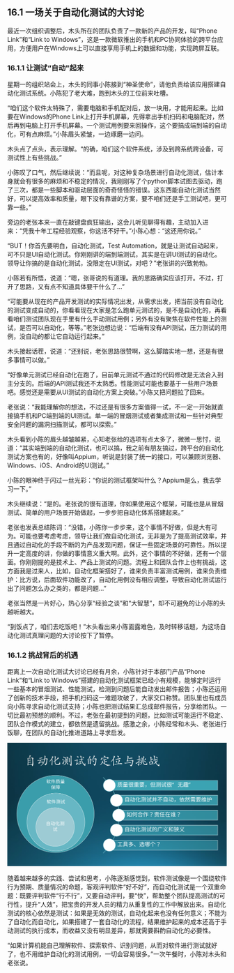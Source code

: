 ## 16.1 一场关于自动化测试的大讨论

最近一次组织调整后，木头所在的团队负责了一款新的产品的开发，叫“Phone Link”和“Link to Windows”，这是一款微软推出的手机和PC协同体验的跨平台应用，方便用户在Windows上可以直接享用手机上的数据和功能，实现跨屏互联。

### 16.1.1 让测试“自动"起来

星期一的组织站会上，木头的同事小陈接到“神圣使命”，请他负责给该应用搭建自动化测试系统。小陈犯了老大难，跑到木头的工位前来吐槽。

“咱们这个软件太特殊了，需要电脑和手机配对后，放一块用，才能用起来。比如要在Windows的Phone Link上打开手机屏幕，先得拿出手机扫码和电脑配对，然后再到电脑上打开手机屏幕。一个测试用例要来回操作，这个要搞成端到端的自动化，可有点麻烦。”小陈眉头紧皱，一边琢磨一边问。

木头点了点头，表示理解。“的确，咱们这个软件系统，涉及到跨系统跨设备，可测试性上有些挑战。”

小陈叹了口气，然后继续说：“而且呢，对这种复杂场景进行自动化测试，估计本身就会有很多的麻烦和不稳定的情况，我刚刚写了个python脚本试图去驱动，跑了三次，都是一些脚本和驱动层面的奇奇怪怪的错误。这东西能自动化测试当然好，可以提高效率和质量，眼下没有靠谱的方案，要不咱们还是手工测试吧，更可靠一些。”

旁边的老张本来一直在敲键盘疯狂输出，这会儿听见聊得有趣，主动加入进来：“凭我十年工程经验观察，你这活不好干。”小陈心想：“这还用你说。”

“BUT！你首先要明白，自动化测试，Test Automation，就是让测试自动起来，可不只是UI自动化测试。你刚刚讲的端到端测试，其实是在讲UI测试的自动化。领导让你搞的是自动化测试，没限定在UI测试，对吧？”老张讲的兴致勃勃。

小陈若有所悟，说道：“嗯，张哥说的有道理。我的思路确实应该打开。不过，打开了思路，又有点不知道具体要干什么了...”

“可能要从现在的产品开发测试的实际情况出发，从需求出发，把当前没有自动化的测试变成自动的，你看看现在大家是怎么跑单元测试的，是不是自动化的，再看看咱们测试团队现在手里有什么手动测试用例；另外有没有聚焦在软件性能上的测试，是否可以自动化，等等。”老张边想边说：“后端有没有API测试，压力测试的用例，没自动的都让它自动运行起来。”

木头接起话茬，说道：“还别说，老张思路很赞啊，这么脚踏实地一想，还是有很多事情可以做。”

“好像单元测试已经自动化在跑了，目前单元测试不通过的代码修改是无法合入到主分支的。后端的API测试我还不太熟悉。性能测试可能也要基于一些用户场景吧。感觉还是需要从UI测试的自动化方案上突破。”小陈又把问题拉了回来。

老张说：“我能理解你的想法，不过还是有很多方案值得一试，不一定一开始就直接搞手机和PC端到端的UI测试。单一端的冒烟测试或者集成测试和一些针对典型安全问题的漏洞扫描测试，都可以探索。”

木头看到小陈的眉头越皱越紧，心知老张给的选项有点太多了，微微一思忖，说道：“其实端到端的自动化测试，也可以搞，我之前有朋友搞过，跨平台的自动化测试方案也有的，好像叫Appium，听说是封装了统一的接口，可以兼顾浏览器、Windows、iOS、Android的UI测试。”

小陈的眼神终于闪过一丝光彩：“你说的测试框架叫什么？Appium是么，我去学习一下。”

木头继续说：“是的。老张说的很有道理，你如果使用这个框架，可能也是从冒烟测试、简单的用户场景开始做起，一步步把自动化体系搭建起来。”

老张也发表总结陈词：“没错，小陈你一步步来，这个事情不好做，但是大有可为。可能也要考虑考虑，领导让我们做自动化测试，无非是为了提高测试效率，并且通过自动化的手段不断的为产品发现问题，保证一些固定场景的可靠性。所以提升一定高度的讲，你做的事情意义重大啊。此外，这个事情的不好做，还有一个层面。你刚刚提的是技术上、产品上测试的问题。流程上和团队合作上也有挑战，这方面我是过来人，比如，自动化框架搭好了，谁来负责丰富测试用例，谁来负责维护：比方说，后面软件功能改了，自动化用例没有相应调整，导致自动化测试运行出了问题怎么办之类的，都是问题...”

老张当然是一片好心，热心分享“经验之谈”和“大智慧”，却不可避免的让小陈的头越听越大。

“到饭点了，咱们去吃饭吧！”木头看出来小陈面露难色，及时转移话题，为这场自动化测试真理问题的大讨论按下了暂停。

### 16.1.2 挑战背后的机遇

距离上一次自动化测试大讨论已经有月余，小陈针对于本部门产品“Phone Link”和“Link to Windows”搭建的自动化测试框架已经小有规模，能够定时运行一些基本的冒烟测试、性能测试，检测到问题后能自动发出邮件报告；小陈还运用了创新的技术手段，把手机扫码这一难题攻破了，大家交口称赞。团队里也有成员向小陈寻求自动化测试支持；小陈也把测试结果汇总成邮件报告，分享给团队。一切比最初预想的顺利。不过，老张在最初提到的问题，比如测试可能运行不稳定、团队合作模式的建立，都依然是遗留挑战。感激之余，小陈经常和木头、老张进行饭聊，在团队的自动化推进道路上寻求启发。

<img src="img/Slide4.SVG"/>

随着越来越多的实践、尝试和思考，小陈逐渐感觉到，软件测试像是一个围绕软件行为预期、质量情况的命题，客观评判软件“好不好”，而自动化测试是一个双重命题：既要评判软件“行不行”，又要自动评判，要“快”，帮助整个团队提高测试的可行性，提升“人效”，把宝贵的开发人员的精力从重复性的工作中解放出来。自动化测试的核心依然是测试：如果是无效的测试，自动化起来也没有任何意义；不能为了自动化而自动化，如果搭建了一套自动化的流程，结果维护起来的成本还高于手动测试的执行成本，而收益又没有明显差异，那就需要斟酌自动化的必要性。

“如果计算机能自己理解软件、探索软件、识别问题，从而对软件进行测试就好了，也不用维护自动化的测试用例，一切会容易很多。”一次午餐时，小陈对木头和老张说。